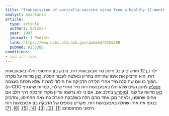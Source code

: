 ```yaml
---
title: "Transmission of varicella-vaccine virus from a healthy 12-month-old child to his pregnant mother"
analyst: amantonio
article:
  type: article
  authors: Salzman
  year: 1997
  journal: J Pediatr
  link: https://www.ncbi.nlm.nih.gov/pubmed/9255208
  pubmed: 9255208
conditions:
- זיהום וירוס חיסון
---
```


ילד בן 12 חודשים קיבל חיסון נגד אבעבועות רוח, נדבק בזן החיסוני וחלה באבעבועות רוח. הוא הדביק את אימו שהייתה בהריון ונאלצה לעבור הפלה.
[כאן](https://www.ncbi.nlm.nih.gov/pubmed/22572750) מדווח על מקרה הפוך בו אם שחוסנה מיד אחרי הלידה הדביקה את הילוד למרות שלא חלתה בעצמה. (ה-CDC [ממליץ](https://www.cdc.gov/vaccines/vpd/varicella/hcp/recommendations.html) לחסן נשים שלא חלו באבעבועות רוח מיד אחרי שילדו, למרות שהנגיף [מופרש](https://www.ncbi.nlm.nih.gov/pubmed/11903839) בחלב אם. אם כי לא נרשמו עדיין מקרי הדבקה דרך חלב אם).
[כאן](https://www.ncbi.nlm.nih.gov/pubmed/10920184) מדווח על שני אחים שחוסנו, ולאחר מכן אחד מהם חלה בשלבקת חוגרת כתוצאה מהחיסון, והדביק בנגיף את אחיו שחלה באבעבועות רוח.
מקרים נוספים של הדבקה בזן אבעבועות רוח חיסוני ממחוסנים: [[1]](https://www.ncbi.nlm.nih.gov/pmc/articles/PMC2866412/), [[2]](https://www.ncbi.nlm.nih.gov/pmc/articles/PMC5381808/), [[3]](https://www.ncbi.nlm.nih.gov/pubmed/9333170), [[4]](https://www.ncbi.nlm.nih.gov/pubmed/16769402), [[5]](https://www.ncbi.nlm.nih.gov/pubmed/18419392), [[6]](https://www.ncbi.nlm.nih.gov/pubmed/10554758), [[7]](https://www.ncbi.nlm.nih.gov/pubmed/8201480).
